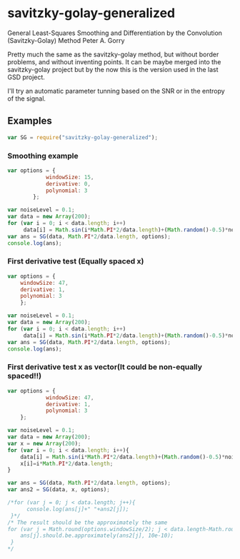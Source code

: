 # savitzky-golay-generalized
General Least-Squares Smoothing and Differentiation by the Convolution (Savitzky-Golay) Method Peter A. Gorry

Pretty much the same as the savitzky-golay method, but without border problems, and without inventing points.
It can be maybe merged into the savitzky-golay project but by the now this is the version used in the last GSD project.

I'll try an automatic parameter tunning based on the SNR or in the entropy of the signal.

## Examples

```js
var SG = require("savitzky-golay-generalized");
```

### Smoothing example
```js
var options = {
            windowSize: 15,
            derivative: 0,
            polynomial: 3
        };

var noiseLevel = 0.1;
var data = new Array(200);
for (var i = 0; i < data.length; i++)
     data[i] = Math.sin(i*Math.PI*2/data.length)+(Math.random()-0.5)*noiseLevel;
var ans = SG(data, Math.PI*2/data.length, options);
console.log(ans);
```

### First derivative test (Equally spaced x)

```js
var options = {
    windowSize: 47,
    derivative: 1,
    polynomial: 3
    };

var noiseLevel = 0.1;
var data = new Array(200);
for (var i = 0; i < data.length; i++)
     data[i] = Math.sin(i*Math.PI*2/data.length)+(Math.random()-0.5)*noiseLevel;
var ans = SG(data, Math.PI*2/data.length, options);
console.log(ans);

```

### First derivative test x as vector(It could be non-equally spaced!!)

```js
var options = {
            windowSize: 47,
            derivative: 1,
            polynomial: 3
    };

var noiseLevel = 0.1;
var data = new Array(200);
var x = new Array(200);
for (var i = 0; i < data.length; i++){
    data[i] = Math.sin(i*Math.PI*2/data.length)+(Math.random()-0.5)*noiseLevel;
    x[i]=i*Math.PI*2/data.length;
}

var ans = SG(data, Math.PI*2/data.length, options);
var ans2 = SG(data, x, options);

/*for (var j = 0; j < data.length; j++){
      console.log(ans[j]+" "+ans2[j]);
 }*/
/* The result should be the approximately the same
for (var j = Math.round(options.windowSize/2); j < data.length-Math.round(options.windowSize/2); j++){
    ans[j].should.be.approximately(ans2[j], 10e-10);
 }
*/
```
